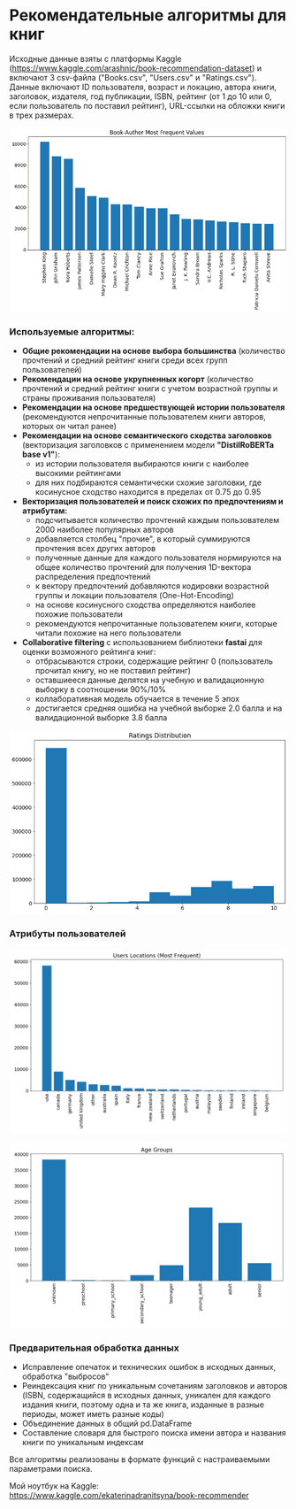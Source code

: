 # Рекомендательные алгоритмы для книг

Исходные данные взяты с платформы Kaggle (https://www.kaggle.com/arashnic/book-recommendation-dataset) и включают 3 csv-файла ("Books.csv", "Users.csv" и "Ratings.csv"). Данные включают ID пользователя, возраст и локацию, автора книги, заголовок, издателя, год публикации, ISBN, рейтинг (от 1 до 10 или 0, если пользователь по поставил рейтинг), URL-ссылки на обложки книги в трех размерах.

![authors.png](authors.png)

### Используемые алгоритмы:
- **Общие рекомендации на основе выбора большинства** (количество прочтений и средний рейтинг книги среди всех групп пользователей)
- **Рекомендации на основе укрупненных когорт** (количество прочтений и средний рейтинг книги с учетом возрастной группы и страны проживания пользователя)
- **Рекомендации на основе предшествующей истории пользователя** (рекомендуются непрочитанные пользователем книги авторов, которых он читал ранее)
- **Рекомендации на основе семантического сходства заголовков** (векторизация заголовков с применением модели **"DistilRoBERTa base v1"**):
  - из истории пользователя выбираются книги с наиболее высокими рейтингами
  - для них подбираются семантически схожие заголовки, где косинусное сходство находится в пределах от 0.75 до 0.95
- **Векторизация пользователей и поиск схожих по предпочтениям и атрибутам:**
  - подсчитывается количество прочтений каждым пользователем 2000 наиболее популярных авторов
  - добавляется столбец "прочие", в который суммируются прочтения всех других авторов
  - полученные данные для каждого пользователя нормируются на общее количество прочтений для получения 1D-вектора распределения предпочтений
  - к вектору предпочтений добавляются кодировки возрастной группы и локации пользователя (One-Hot-Encoding)
  - на основе косинусного сходства определяются наиболее похожие пользователи
  - рекомендуются непрочитанные пользователем книги, которые читали похожие на него пользователи
- **Collaborative filtering** с использованием библиотеки **fastai** для оценки возможного рейтинга книг:
  - отбрасываются строки, содержащие рейтинг 0 (пользователь прочитал книгу, но не поставил рейтинг)
  - оставшиееся данные делятся на учебную и валидационную выборку в соотношении 90%/10%
  - коллаборативная модель обучается в течение 5 эпох
  - достигается средняя ошибка на учебной выборке 2.0 балла и на валидационной выборке 3.8 балла

![ratings.png](ratings.png)

### Атрибуты пользователей

![locations.png](locations.png)

![age_groups.png](age_groups.png)

### Предварительная обработка данных

- Исправление опечаток и технических ошибок в исходных данных, обработка "выбросов"
- Реиндексация книг по уникальным сочетаниям заголовков и авторов (ISBN, содержащийся в исходных данных, уникален для каждого издания книги, поэтому одна и та же книга, изданные в разные периоды, может иметь разные коды)
- Объединение данных в общий pd.DataFrame
- Составление словаря для быстрого поиска имени автора и названия книги по уникальным индексам

Все алгоритмы реализованы в формате функций с настраиваемыми параметрами поиска.

Мой ноутбук на Kaggle: https://www.kaggle.com/ekaterinadranitsyna/book-recommender
